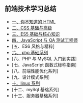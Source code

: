## 前端技术学习总结

- [一、你不知道的 HTML][1]
- [二、CSS 基础与高级][2]
- [三、ES5 基础与核心知识][3]
- [四、JavaScript 与 QA 测试工程师][4]
- [五、ES6 风格与精粹]
- [六、 php 基础系列][11]
- [六、PHP 与 MySQL 入门到实践]
- [七、JavaScript 函数式标称指南]
- [八、前端性能优化系列]
- [九、设计模式系列]
- [十、linux 系列][10]
- [十二、mySql 基础系列]
- [十三、服务器基础系列]

[1]: https://github.com/4sean/4sean.github.io/tree/master/pages/html/index.md
[2]: https://github.com/4sean/4sean.github.io/tree/master/pages/css/index.md
[3]: https://github.com/4sean/4sean.github.io/tree/master/pages/css/index.md
[4]: https://github.com/4sean/4sean.github.io/tree/master/pages/php/index.md
[10]: https://github.com/4sean/4sean.github.io/tree/master/pages/css/index.md
[11]: https://github.com/4sean/4sean.github.io/tree/master/pages/css/index.md
